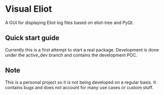 # Visual Eliot
 
A GUI for displaying Eliot log files based on eliot-tree and PyQt.


## Quick start guide

Currently this is a first attempt to start a real package. Development is done under the active_dev branch and contains
the development POC. 

## Note

This is a personal project so it is not being developed on a regular basis. It contains bugs and does not account for
many use cases or custom stuff. 